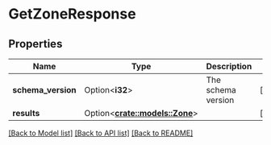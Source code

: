 # GetZoneResponse

## Properties

Name | Type | Description | Notes
------------ | ------------- | ------------- | -------------
**schema_version** | Option<**i32**> | The schema version | [optional]
**results** | Option<[**crate::models::Zone**](Zone.md)> |  | [optional]

[[Back to Model list]](../README.md#documentation-for-models) [[Back to API list]](../README.md#documentation-for-api-endpoints) [[Back to README]](../README.md)


